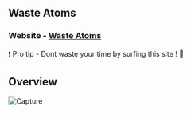 ## Waste Atoms

### Website - [Waste Atoms](https://wasteatoms.netlify.app/)

❗ Pro tip - Dont waste your time by surfing this site ! 🙂

## Overview

![Capture](https://user-images.githubusercontent.com/79074310/127168288-b1377993-abb4-4802-bdaa-ca029f436c7a.JPG)


